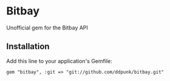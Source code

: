 # Bitbay

Unofficial gem for the Bitbay API

## Installation

Add this line to your application's Gemfile:

    gem "bitbay", :git => "git://github.com/ddpunk/bitbay.git"

